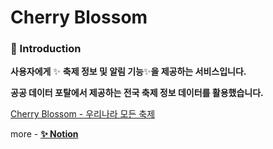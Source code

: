 # Cherry Blossom

### 📢 Introduction

**사용자에게** ✨ **축제 정보 및 알림 기능**✨**을 제공하는 서비스입니다.**

**공공 데이터 포탈에서 제공하는 전국 축제 정보 데이터를 활용했습니다.**

[Cherry Blossom - 우리나라 모든 축제](https://cherryblossom-festival.netlify.app/)

more - [**✨ Notion**](https://private-kettledrum-b31.notion.site/Cherry-Blossom-7b5d3ac377a24648b4b9b30f0ad63ce8)

